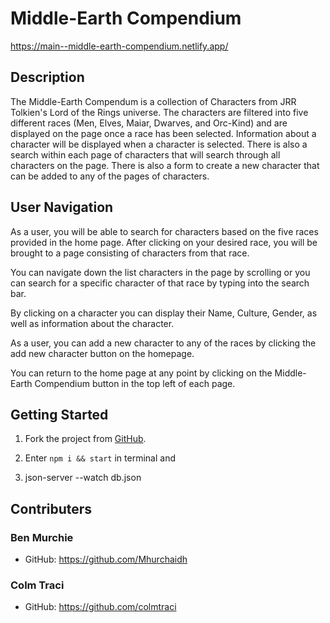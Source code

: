 # Middle-Earth Compendium
https://main--middle-earth-compendium.netlify.app/

## Description

The Middle-Earth Compendum is a collection of Characters from JRR Tolkien's Lord of the Rings universe. The characters are filtered into  five different races (Men, Elves, Maiar, Dwarves, and Orc-Kind) and are displayed on the page once a race has been selected.  Information about a character will be displayed when a character is selected.  There is also a search within each page of characters that will search through all characters on the page.  There is also a form to create a new character that can be added to any of the pages of characters.

## User Navigation

As a user, you will be able to search for characters based on the five races provided in the home page. After clicking on your desired race, you will be brought to a page consisting of characters from that race. 

You can navigate down the list characters in the page by scrolling or you can search for a specific character of that race by typing into the search bar.

By clicking on a character you can display their Name, Culture, Gender, as well as information about the character.

As a user, you can add a new character to any of the races by clicking the add new character button on the homepage.

You can return to the home page at any point by clicking on the Middle-Earth Compendium button in the top left of each page.

## Getting Started
1. Fork the project from [GitHub](https://github.com/Mhurchaidh/mid-earth-comp).

2. Enter `npm i && start` in terminal and 

3. json-server --watch db.json

## Contributers
### Ben Murchie
- GitHub: https://github.com/Mhurchaidh
### Colm Traci
- GitHub: https://github.com/colmtraci
